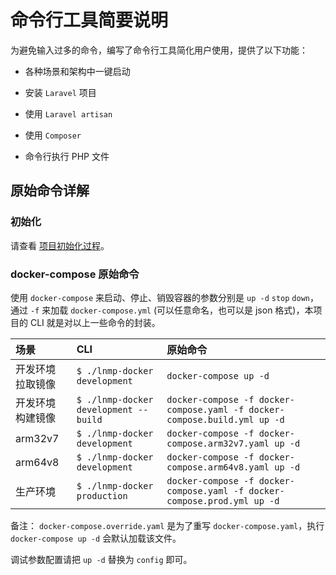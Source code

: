 # 命令行工具简要说明

为避免输入过多的命令，编写了命令行工具简化用户使用，提供了以下功能：

* 各种场景和架构中一键启动

* 安装 `Laravel` 项目

* 使用 `Laravel artisan`

* 使用 `Composer`

* 命令行执行 PHP 文件

## 原始命令详解

### 初始化

请查看 [项目初始化过程](init.md)。

### docker-compose 原始命令

使用 `docker-compose` 来启动、停止、销毁容器的参数分别是 `up -d` `stop` `down`，通过 `-f` 来加载 `docker-compose.yml` (可以任意命名，也可以是 json 格式)，本项目的 CLI 就是对以上一些命令的封装。

|场景|CLI|原始命令|
|:--|:--|:-|
|开发环境 拉取镜像  | `$ ./lnmp-docker development`         |`docker-compose up -d`|
|开发环境 构建镜像  | `$ ./lnmp-docker development --build` |`docker-compose -f docker-compose.yaml -f docker-compose.build.yml up -d`|
|arm32v7         | `$ ./lnmp-docker development`         |`docker-compose -f docker-compose.arm32v7.yaml up -d`|
|arm64v8         | `$ ./lnmp-docker development`         |`docker-compose -f docker-compose.arm64v8.yaml up -d`|
|生产环境         | `$ ./lnmp-docker production`          |`docker-compose -f docker-compose.yaml -f docker-compose.prod.yml up -d` |

备注： `docker-compose.override.yaml` 是为了重写 `docker-compose.yaml`，执行 `docker-compose up -d` 会默认加载该文件。

调试参数配置请把 `up -d` 替换为 `config` 即可。
